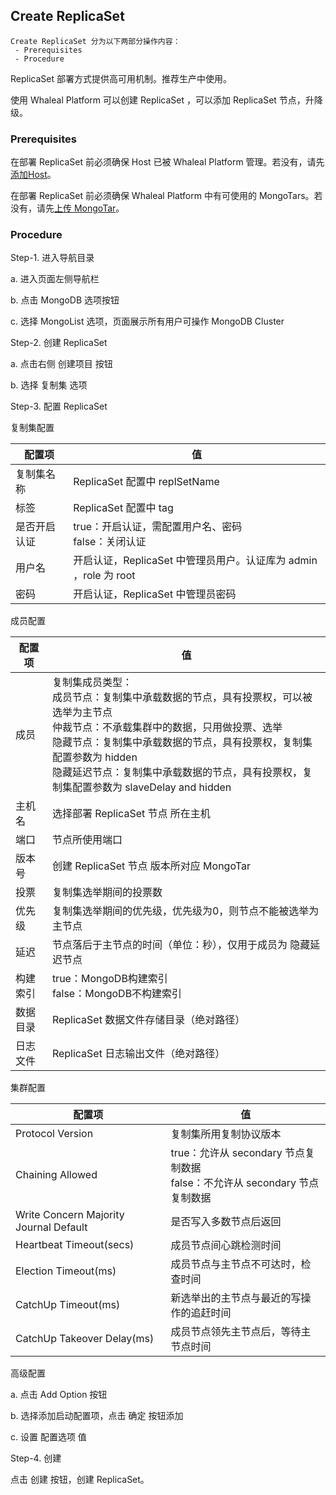 ## Create ReplicaSet

```
Create ReplicaSet 分为以下两部分操作内容：
 - Prerequisites
 - Procedure
```

ReplicaSet 部署方式提供高可用机制。推荐生产中使用。

使用 Whaleal Platform 可以创建 ReplicaSet ，可以添加 ReplicaSet 节点，升降级。

### Prerequisites

在部署 ReplicaSet 前必须确保 Host 已被 Whaleal Platform 管理。若没有，请先[添加Host](../../Host/AddHost.md)。

在部署 ReplicaSet 前必须确保 Whaleal Platform 中有可使用的 MongoTars。若没有，请先[上传 MongoTar](../UploadMongoTar.md)。

### Procedure

Step-1. 进入导航目录

a. 进入页面左侧导航栏

b. 点击 MongoDB 选项按钮

c. 选择 MongoList 选项，页面展示所有用户可操作 MongoDB Cluster



Step-2. 创建 ReplicaSet

a. 点击右侧 创建项目 按钮

b. 选择 复制集 选项



Step-3. 配置 ReplicaSet

复制集配置

| 配置项       | 值                                                           |
| ------------ | ------------------------------------------------------------ |
| 复制集名称   | ReplicaSet 配置中 replSetName                                |
| 标签         | ReplicaSet 配置中 tag                                        |
| 是否开启认证 | true：开启认证，需配置用户名、密码 <br/>false：关闭认证      |
| 用户名       | 开启认证，ReplicaSet 中管理员用户。认证库为 admin ，role 为 root |
| 密码         | 开启认证，ReplicaSet 中管理员密码                            |

成员配置

| 配置项   | 值                                                           |
| -------- | ------------------------------------------------------------ |
| 成员     | 复制集成员类型：<br>成员节点：复制集中承载数据的节点，具有投票权，可以被选举为主节点<br/>仲裁节点：不承载集群中的数据，只用做投票、选举<br/>隐藏节点：复制集中承载数据的节点，具有投票权，复制集配置参数为 hidden<br/>隐藏延迟节点：复制集中承载数据的节点，具有投票权，复制集配置参数为 slaveDelay and hidden |
| 主机名   | 选择部署 ReplicaSet 节点 所在主机                            |
| 端口     | 节点所使用端口                                               |
| 版本号   | 创建 ReplicaSet 节点 版本所对应 MongoTar                     |
| 投票     | 复制集选举期间的投票数                                       |
| 优先级   | 复制集选举期间的优先级，优先级为0，则节点不能被选举为主节点  |
| 延迟     | 节点落后于主节点的时间（单位：秒），仅用于成员为 隐藏延迟节点 |
| 构建索引 | true：MongoDB构建索引<br/>false：MongoDB不构建索引           |
| 数据目录 | ReplicaSet 数据文件存储目录（绝对路径）                      |
| 日志文件 | ReplicaSet 日志输出文件（绝对路径）                          |

集群配置

| 配置项                                 | 值                                                           |
| -------------------------------------- | ------------------------------------------------------------ |
| Protocol Version                       | 复制集所用复制协议版本                                       |
| Chaining Allowed                       | true：允许从 secondary 节点复制数据<br>false：不允许从 secondary 节点复制数据 |
| Write Concern Majority Journal Default | 是否写入多数节点后返回                                       |
| Heartbeat Timeout(secs)                | 成员节点间心跳检测时间                                       |
| Election Timeout(ms)                   | 成员节点与主节点不可达时，检查时间                           |
| CatchUp Timeout(ms)                    | 新选举出的主节点与最近的写操作的追赶时间                     |
| CatchUp Takeover Delay(ms)             | 成员节点领先主节点后，等待主节点时间                         |

高级配置

a. 点击 Add Option 按钮

b. 选择添加启动配置项，点击 确定 按钮添加

c. 设置 配置选项 值



Step-4. 创建

点击 创建 按钮，创建 ReplicaSet。